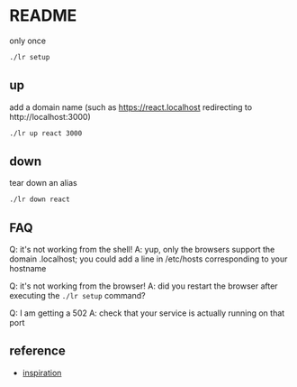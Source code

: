 # README

only once

```sh
./lr setup
```

## up

add a domain name (such as https://react.localhost redirecting to http://localhost:3000)

```sh
./lr up react 3000
```

## down

tear down an alias

```sh
./lr down react
```

## FAQ

Q: it's not working from the shell!
A: yup, only the browsers support the domain .localhost; you could add a line in /etc/hosts corresponding to your hostname

Q: it's not working from the browser!
A: did you restart the browser after executing the `./lr setup` command?

Q: I am getting a 502
A: check that your service is actually running on that port

## reference

- [inspiration](https://inclouds.space/localhost-domains)

